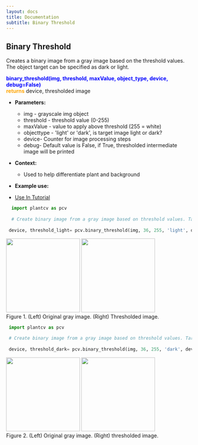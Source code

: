 ```yaml
---
layout: docs
title: Documentation
subtitle: Binary Threshold
---
```


## Binary Threshold

Creates a binary image from a gray image based on the threshold values. The object target can be specified as dark or light.

<font color='blue'><b>binary\_threshold(img, threshold, maxValue, object\_type, device, debug=False)</b></font><br>
<font color='orange'><b>returns</b></font> device, thresholded image

- **Parameters:**   
  - img - grayscale img object
  - threshold - threshold value (0-255)
  - maxValue - value to apply above threshold (255 = white)
  - objecttype - 'light' or 'dark', is target image light or dark?
  - device- Counter for image processing steps
  - debug- Default value is False, if True, thresholded intermediate image will be printed 

- **Context:**  
  - Used to help differentiate plant and background

- **Example use:**  

 - [Use In Tutorial]()
 
  ```python
    import plantcv as pcv
    
    # Create binary image from a gray image based on threshold values. Targeting light objects in the image.
    
   device, threshold_light= pcv.binary_threshold(img, 36, 255, 'light', device, debug=True)
  ```
  <a href="{{site.baseurl}}/img/documentation_images/binary_threshold/1_hsv_saturation.png" target="_blank"><img src="{{site.baseurl}}/img/documentation_images/binary_threshold/1_hsv_saturation.png" width="200"></a>   <a href="{{site.baseurl}}/img/documentation_images/binary_threshold/2_binary_threshold36.png" target="_blank"><img src="{{site.baseurl}}/img/documentation_images/binary_threshold/2_binary_threshold36.png" width="200"></a><br>
  Figure 1. (Left) Original gray image. (Right) Thresholded image.  

   ```python
    import plantcv as pcv
    
    # Create binary image from a gray image based on threshold values. Targeting dark objects in the image.
    
    device, threshold_dark= pcv.binary_threshold(img, 36, 255, 'dark', device, debug=True)
  ```  
  <a href="{{site.baseurl}}/img/documentation_images/binary_threshold/1_hsv_saturation.png" target="_blank"><img src="{{site.baseurl}}/img/documentation_images/binary_threshold/1_hsv_saturation.png" width="200"></a>   <a href="{{site.baseurl}}/img/documentation_images/binary_threshold/2_binary_threshold36_inv.png" target="_blank"><img src="{{site.baseurl}}/img/documentation_images/binary_threshold/2_binary_threshold36_inv.png" width="200"></a><br>
  Figure 2. (Left) Original gray image. (Right) thresholded image.  

   
